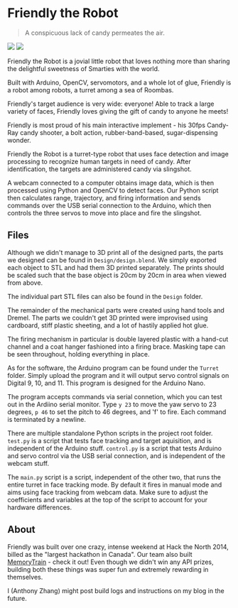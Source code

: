 Friendly the Robot
==================

> A conspicuous lack of candy permeates the air.

![](http://s3.amazonaws.com/challengepost/photos/production/software_photos/000/161/887/datas/xlarge.png?1411309512)
![](http://s3.amazonaws.com/challengepost/photos/production/software_photos/000/161/888/datas/xlarge.png?1411309513)

Friendly the Robot is a jovial little robot that loves nothing more than sharing the delightful sweetness of Smarties with the world.

Built with Arduino, OpenCV, servomotors, and a whole lot of glue, Friendly is a robot among robots, a turret among a sea of Roombas.

Friendly's target audience is very wide: everyone! Able to track a large variety of faces, Friendly loves giving the gift of candy to anyone he meets!

Friendly is most proud of his main interactive implement - his 30fps Candy-Ray candy shooter, a bolt action, rubber-band-based, sugar-dispensing wonder.

Friendly the Robot is a turret-type robot that uses face detection and image processing to recognize human targets in need of candy. After identification, the targets are administered candy via slingshot.

A webcam connected to a computer obtains image data, which is then processed using Python and OpenCV to detect faces. Our Python script then calculates range, trajectory, and firing information and sends commands over the USB serial connection to the Arduino, which then controls the three servos to move into place and fire the slingshot.

Files
-----

Although we didn't manage to 3D print all of the designed parts, the parts we designed can be found in `Design/design.blend`. We simply exported each object to STL and had them 3D printed separately. The prints should be scaled such that the base object is 20cm by 20cm in area when viewed from above.

The individual part STL files can also be found in the `Design` folder.

The remainder of the mechanical parts were created using hand tools and Dremel. The parts we couldn't get 3D printed were improvised using cardboard, stiff plastic sheeting, and a lot of hastily applied hot glue.

The firing mechanism in particular is double layered plastic with a hand-cut channel and a coat hanger fashioned into a firing brace. Masking tape can be seen throughout, holding everything in place.

As for the software, the Arduino program can be found under the `Turret` folder. Simply upload the program and it will output servo control signals on Digital 9, 10, and 11. This program is designed for the Arduino Nano.

The program accepts commands via serial connetion, which you can test out in the Ardiino serial monitor. Type `y 23` to move the yaw servo to 23 degrees, `p 46` to set the pitch to 46 degrees, and 'f' to fire. Each command is terminated by a newline.

There are multiple standalone Python scripts in the project root folder. `test.py` is a script that tests face tracking and target aquisition, and is independent of the Arduino stuff. `control.py` is a script that tests Arduino and servo control via the USB serial connection, and is independent of the webcam stuff.

The `main.py` script is a script, independent of the other two, that runs the entire turret in face tracking mode. By default it fires in manual mode and aims using face tracking from webcam data. Make sure to adjust the coefficients and variables at the top of the script to account for your hardware differences.

About
-----

Friendly was built over one crazy, intense weekend at Hack the North 2014, billed as the "largest hackathon in Canada". Our team also built [MemoryTrain](https://github.com/KeriWarr/MemoryTrain) - check it out! Even though we didn't win any API prizes, building both these things was super fun and extremely rewarding in themselves.

I (Anthony Zhang) might post build logs and instructions on my blog in the future.
